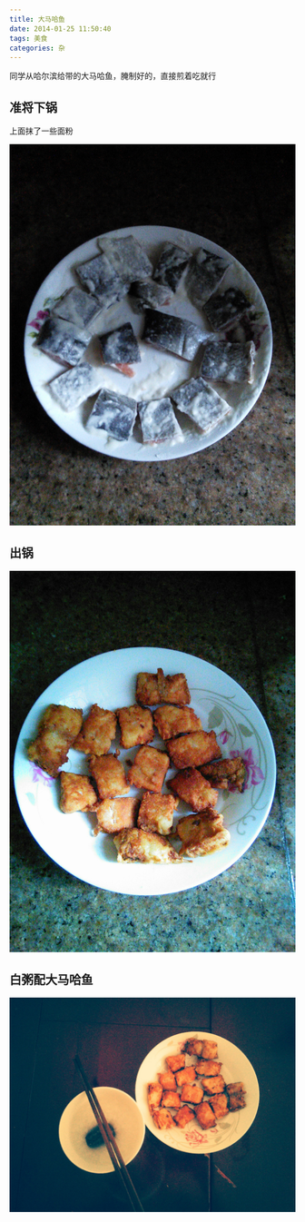 ```yaml
---
title: 大马哈鱼
date: 2014-01-25 11:50:40
tags: 美食
categories: 杂
---
```

同学从哈尔滨给带的大马哈鱼，腌制好的，直接煎着吃就行

## 准将下锅

上面抹了一些面粉

![Image Title](/images/2014-01-25/IMG_20140125_115857.jpg)


## 出锅

![Image Title](/images/2014-01-25/IMG_20140125_122026.jpg)

## 白粥配大马哈鱼


![Image Title](/images/2014-01-25/IMG_20140125_122933.jpg)
